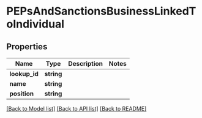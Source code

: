 # PEPsAndSanctionsBusinessLinkedToIndividual

## Properties
Name | Type | Description | Notes
------------ | ------------- | ------------- | -------------
**lookup_id** | **string** |  | 
**name** | **string** |  | 
**position** | **string** |  | 

[[Back to Model list]](../README.md#documentation-for-models) [[Back to API list]](../README.md#documentation-for-api-endpoints) [[Back to README]](../README.md)


